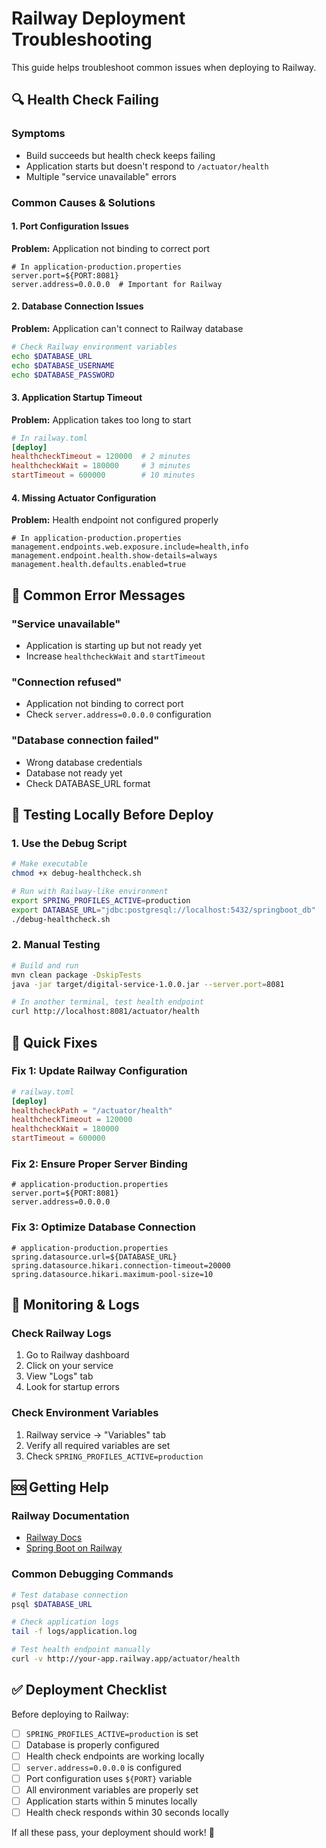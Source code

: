 # Railway Deployment Troubleshooting

This guide helps troubleshoot common issues when deploying to Railway.

## 🔍 Health Check Failing

### Symptoms
- Build succeeds but health check keeps failing
- Application starts but doesn't respond to `/actuator/health`
- Multiple "service unavailable" errors

### Common Causes & Solutions

#### 1. Port Configuration Issues
**Problem:** Application not binding to correct port
```properties
# In application-production.properties
server.port=${PORT:8081}
server.address=0.0.0.0  # Important for Railway
```

#### 2. Database Connection Issues
**Problem:** Application can't connect to Railway database
```bash
# Check Railway environment variables
echo $DATABASE_URL
echo $DATABASE_USERNAME
echo $DATABASE_PASSWORD
```

#### 3. Application Startup Timeout
**Problem:** Application takes too long to start
```toml
# In railway.toml
[deploy]
healthcheckTimeout = 120000  # 2 minutes
healthcheckWait = 180000     # 3 minutes
startTimeout = 600000        # 10 minutes
```

#### 4. Missing Actuator Configuration
**Problem:** Health endpoint not configured properly
```properties
# In application-production.properties
management.endpoints.web.exposure.include=health,info
management.endpoint.health.show-details=always
management.health.defaults.enabled=true
```

## 🐛 Common Error Messages

### "Service unavailable"
- Application is starting up but not ready yet
- Increase `healthcheckWait` and `startTimeout`

### "Connection refused"
- Application not binding to correct port
- Check `server.address=0.0.0.0` configuration

### "Database connection failed"
- Wrong database credentials
- Database not ready yet
- Check DATABASE_URL format

## 🔧 Testing Locally Before Deploy

### 1. Use the Debug Script
```bash
# Make executable
chmod +x debug-healthcheck.sh

# Run with Railway-like environment
export SPRING_PROFILES_ACTIVE=production
export DATABASE_URL="jdbc:postgresql://localhost:5432/springboot_db"
./debug-healthcheck.sh
```

### 2. Manual Testing
```bash
# Build and run
mvn clean package -DskipTests
java -jar target/digital-service-1.0.0.jar --server.port=8081

# In another terminal, test health endpoint
curl http://localhost:8081/actuator/health
```

## 🚀 Quick Fixes

### Fix 1: Update Railway Configuration
```toml
# railway.toml
[deploy]
healthcheckPath = "/actuator/health"
healthcheckTimeout = 120000
healthcheckWait = 180000
startTimeout = 600000
```

### Fix 2: Ensure Proper Server Binding
```properties
# application-production.properties
server.port=${PORT:8081}
server.address=0.0.0.0
```

### Fix 3: Optimize Database Connection
```properties
# application-production.properties
spring.datasource.url=${DATABASE_URL}
spring.datasource.hikari.connection-timeout=20000
spring.datasource.hikari.maximum-pool-size=10
```

## 📱 Monitoring & Logs

### Check Railway Logs
1. Go to Railway dashboard
2. Click on your service
3. View "Logs" tab
4. Look for startup errors

### Check Environment Variables
1. Railway service → "Variables" tab
2. Verify all required variables are set
3. Check `SPRING_PROFILES_ACTIVE=production`

## 🆘 Getting Help

### Railway Documentation
- [Railway Docs](https://docs.railway.app/)
- [Spring Boot on Railway](https://docs.railway.app/deploy/spring-boot)

### Common Debugging Commands
```bash
# Test database connection
psql $DATABASE_URL

# Check application logs
tail -f logs/application.log

# Test health endpoint manually
curl -v http://your-app.railway.app/actuator/health
```

## ✅ Deployment Checklist

Before deploying to Railway:

- [ ] `SPRING_PROFILES_ACTIVE=production` is set
- [ ] Database is properly configured
- [ ] Health check endpoints are working locally
- [ ] `server.address=0.0.0.0` is configured
- [ ] Port configuration uses `${PORT}` variable
- [ ] All environment variables are properly set
- [ ] Application starts within 5 minutes locally
- [ ] Health check responds within 30 seconds locally

If all these pass, your deployment should work! 🎉